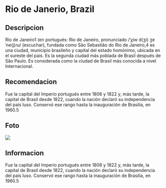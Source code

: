 # Rio de Janerio, Brazil

## Descripcion
Río de Janeiro1​ (en portugués: Rio de Janeiro, pronunciado /ˈχiw d(ʒi) ʒɐˈne(j)ɾu/ (escuchar), fundada como São Sebastião do Rio de Janeiro,4​ es una ciudad, municipio brasileño y capital del estado homónimo, ubicada en el sureste del país. Es la segunda ciudad más poblada de Brasil después de São Paulo. Es considerada como la ciudad de Brasil más conocida a nivel Internacional.

## Recomendacion
Fue la capital del Imperio portugués entre 1808 y 1822 y, más tarde, la capital de Brasil desde 1822, cuando la nación declaró su independencia del país luso. Conservó ese rango hasta la inauguración de Brasilia, en 1960.5​

## Foto
![](https://upload.wikimedia.org/wikipedia/commons/thumb/7/79/Rio_Collage.png/290px-Rio_Collage.png
)

## Informacion
Fue la capital del Imperio portugués entre 1808 y 1822 y, más tarde, la capital de Brasil desde 1822, cuando la nación declaró su independencia del país luso. Conservó ese rango hasta la inauguración de Brasilia, en 1960.5​

